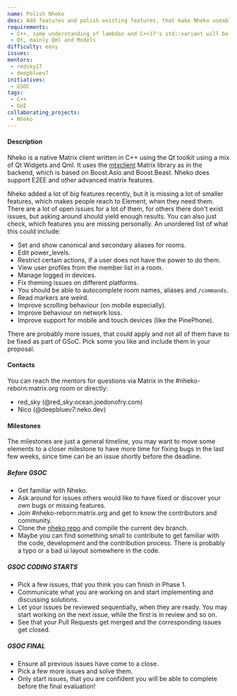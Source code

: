 ```yaml
---
name: Polish Nheko
desc: Add features and polish existing features, that make Nheko useable as someones/your primary client.
requirements:
 - C++, some understanding of lambdas and C++17's std::variant will be beneficial
 - Qt, mainly Qml and Models
difficulty: easy
issues:
mentors:
 - redsky17
 - deepbluev7
initiatives:
 - GSOC
tags:
 - C++
 - GUI
collaborating_projects:
 - Nheko
---
```


#### Description

Nheko is a native Matrix client written in C++ using the Qt toolkit using a mix of Qt Widgets and Qml. It uses the [mtxclient](https://github.com/Nheko-Reborn/mtxclient) Matrix
library as in the backend, which is based on Boost.Asio and Boost.Beast. Nheko does support E2EE and other advanced matrix features.

Nheko added a lot of big features recently, but it is missing a lot of smaller features, which makes people reach to Element, when they need them.
There are a lot of open issues for a lot of them, for others there don't exist issues, but asking around should yield enough results. You can also
just check, which features you are missing personally. An unordered list of what this could include:

- Set and show canonical and secondary aliases for rooms.
- Edit power_levels.
- Restrict certain actions, if a user does not have the power to do them.
- View user profiles from the member list in a room.
- Manage logged in devices.
- Fix theming issues on different platforms.
- You should be able to autocomplete room names, aliases and `/commands`.
- Read markers are weird.
- Improve scrolling behaviour (on mobile especially).
- Improve behaviour on network loss.
- Improve support for mobile and touch devices (like the PinePhone).

There are probably more issues, that could apply and not all of them have to be fixed as part of GSoC. Pick some you like and include them in your proposal.

#### Contacts

You can reach the mentors for questions via Matrix in the #nheko-reborn:matrix.org room or directly:
- red_sky (@red_sky:ocean.joedonofry.com)
- Nico (@deepbluev7:neko.dev)

#### Milestones

The milestones are just a general timeline, you may want to move some elements to a closer milestone to have more time for fixing bugs in the last few weeks, since time can be an
issue shortly before the deadline.

##### Before GSOC

* Get familiar with Nheko.
* Ask around for issues others would like to have fixed or discover your own bugs or missing features.
* Join #nheko-reborn:matrix.org and get to know the contributors and community.
* Clone the [nheko repo](https://github.com/Nheko-Reborn/nheko/) and compile the current dev branch.
* Maybe you can find something small to contribute to get familiar with the code, development and the contribution process. There is probably a typo or a bad ui layout somewhere in the
    code.

##### GSOC CODING STARTS

* Pick a few issues, that you think you can finish in Phase 1.
* Communicate what you are working on and start implementing and discussing solutions.
* Let your issues be reviewed sequentially, when they are ready. You may start working on the next issue, while the first is in review and so on.
* See that your Pull Requests get merged and the corresponding issues get closed.

##### GSOC FINAL

* Ensure all previous issues have come to a close.
* Pick a few more issues and solve them.
* Only start issues, that you are confident you will be able to complete before the final evaluation!
